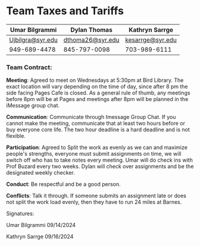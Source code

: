 # Team Taxes and Tariffs

| Umar Bilgrammi | Dylan Thomas | Kathryn Sarrge |
|----------------|--------------|----------------|
| Ujbilgra@syr.edu | dthoma26@syr.edu | kesarrge@syr.edu |
| 949-689-4478 | 845-797-0098 | 703-989-6111 |

### Team Contract:

__Meeting__: Agreed to meet on Wednesdays at 5:30pm at Bird Library. The exact location will vary depending on the time of day, since after 8 pm the side facing Pages Cafe is closed. As a general rule of thumb, any meetings before 8pm will be at Pages and meetings after 8pm will be planned in the iMessage group chat. 

__Communication__: Communicate through Imessage Group Chat. If you cannot make the meeting, communicate that at least two hours before or buy everyone core life. The two hour deadline is a hard deadline and is not flexible.

__Participation__: Agreed to Split the work as evenly as we can and maximize people's strengths, everyone must submit assignments on time, we will switch off who has to take notes every meeting. Umar will do check ins with Prof Buzard every two weeks. Dylan will check over assignments and be the designated weekly checker.

__Conduct__: Be respectful and be a good person. 

__Conflicts__: Talk it through. If someone submits an assignment late or does not split the work load evenly, then they have to run 24 miles at Barnes.

Signatures:

Umar Bilgrammi 09/14/2024

Kathryn Sarrge 09/16/2024
